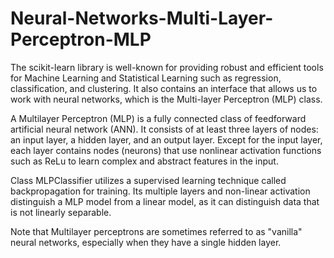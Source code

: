 # Neural-Networks-Multi-Layer-Perceptron-MLP

<p>
The scikit-learn library is well-known for providing robust and efficient tools for Machine Learning and Statistical Learning such as regression, classification, and clustering. It also contains an interface that allows us to work with neural networks, which is the Multi-layer Perceptron (MLP) class.

A Multilayer Perceptron (MLP) is a fully connected class of feedforward artificial neural network (ANN). It consists of at least three layers of nodes: an input layer, a hidden layer, and an output layer. Except for the input layer, each layer contains nodes (neurons) that use nonlinear activation functions such as ReLu to learn complex and abstract features in the input.

Class MLPClassifier utilizes a supervised learning technique called backpropagation for training. Its multiple layers and non-linear activation distinguish a MLP model from a linear model, as it can distinguish data that is not linearly separable.

Note that Multilayer perceptrons are sometimes referred to as "vanilla" neural networks, especially when they have a single hidden layer.
</p>
